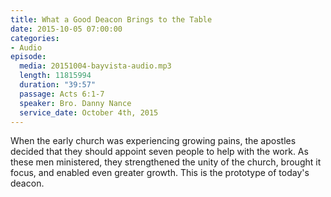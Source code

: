 ```yaml
---
title: What a Good Deacon Brings to the Table
date: 2015-10-05 07:00:00
categories:
- Audio
episode:
  media: 20151004-bayvista-audio.mp3
  length: 11815994
  duration: "39:57"
  passage: Acts 6:1-7
  speaker: Bro. Danny Nance
  service_date: October 4th, 2015
---
```

When the early church was experiencing growing pains, the apostles decided that they should appoint seven people to help with the work. As these men ministered, they strengthened the unity of the church, brought it focus, and enabled even greater growth. This is the prototype of today's deacon.